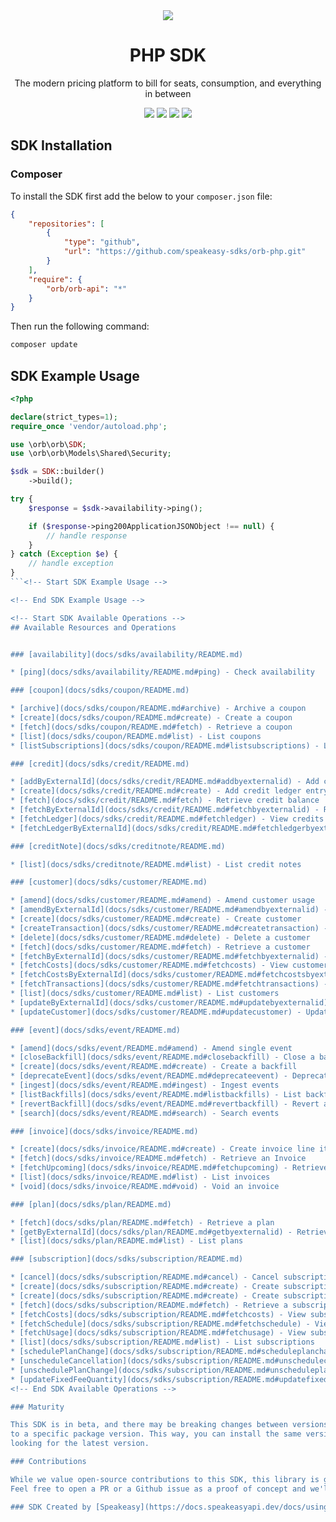 <div align="center">
    <picture>
        <source srcset="https://user-images.githubusercontent.com/6267663/229776363-b219eaec-e1aa-4192-9123-d8a8e0ab997d.svg" media="(prefers-color-scheme: dark)">
        <img src="https://user-images.githubusercontent.com/6267663/229776275-b670d564-fc2e-4843-b061-adf230737e3f.svg">
    </picture>
    <h1>PHP SDK</h1>
   <p>The modern pricing platform to bill for seats, consumption, and everything in between</p>
   <a href="https://docs.withorb.com/docs/orb-docs/overview"><img src="https://img.shields.io/static/v1?label=Docs&message=API Ref&color=5444e4&style=for-the-badge" /></a>
   <a href="https://github.com/speakeasy-sdks/orb-php/actions"><img src="https://img.shields.io/github/actions/workflow/status/speakeasy-sdks/orb-php/speakeasy_sdk_generation.yml?style=for-the-badge" /></a>
  <a href="https://opensource.org/licenses/MIT"><img src="https://img.shields.io/badge/License-MIT-blue.svg?style=for-the-badge" /></a>
  <a href="https://github.com/speakeasy-sdks/orb-php/releases"><img src="https://img.shields.io/github/v/release/speakeasy-sdks/orb-php?sort=semver&style=for-the-badge" /></a>
</div>

<!-- Start SDK Installation -->
## SDK Installation

### Composer

To install the SDK first add the below to your `composer.json` file:

```json
{
    "repositories": [
        {
            "type": "github",
            "url": "https://github.com/speakeasy-sdks/orb-php.git"
        }
    ],
    "require": {
        "orb/orb-api": "*"
    }
}
```

Then run the following command:

```bash
composer update
```
<!-- End SDK Installation -->

## SDK Example Usage
```php
<?php

declare(strict_types=1);
require_once 'vendor/autoload.php';

use \orb\orb\SDK;
use \orb\orb\Models\Shared\Security;

$sdk = SDK::builder()
    ->build();

try {
    $response = $sdk->availability->ping();

    if ($response->ping200ApplicationJSONObject !== null) {
        // handle response
    }
} catch (Exception $e) {
    // handle exception
}
```<!-- Start SDK Example Usage -->

<!-- End SDK Example Usage -->

<!-- Start SDK Available Operations -->
## Available Resources and Operations


### [availability](docs/sdks/availability/README.md)

* [ping](docs/sdks/availability/README.md#ping) - Check availability

### [coupon](docs/sdks/coupon/README.md)

* [archive](docs/sdks/coupon/README.md#archive) - Archive a coupon
* [create](docs/sdks/coupon/README.md#create) - Create a coupon
* [fetch](docs/sdks/coupon/README.md#fetch) - Retrieve a coupon
* [list](docs/sdks/coupon/README.md#list) - List coupons
* [listSubscriptions](docs/sdks/coupon/README.md#listsubscriptions) - List subscriptions for a coupon

### [credit](docs/sdks/credit/README.md)

* [addByExternalId](docs/sdks/credit/README.md#addbyexternalid) - Add credit ledger entry by external customer ID
* [create](docs/sdks/credit/README.md#create) - Add credit ledger entry
* [fetch](docs/sdks/credit/README.md#fetch) - Retrieve credit balance
* [fetchByExternalId](docs/sdks/credit/README.md#fetchbyexternalid) - Retrieve credit balance by external customer ID
* [fetchLedger](docs/sdks/credit/README.md#fetchledger) - View credits ledger
* [fetchLedgerByExternalId](docs/sdks/credit/README.md#fetchledgerbyexternalid) - View credits ledger by external customer ID

### [creditNote](docs/sdks/creditnote/README.md)

* [list](docs/sdks/creditnote/README.md#list) - List credit notes

### [customer](docs/sdks/customer/README.md)

* [amend](docs/sdks/customer/README.md#amend) - Amend customer usage
* [amendByExternalId](docs/sdks/customer/README.md#amendbyexternalid) - Amend customer usage by external ID
* [create](docs/sdks/customer/README.md#create) - Create customer
* [createTransaction](docs/sdks/customer/README.md#createtransaction) - Create a customer balance transaction
* [delete](docs/sdks/customer/README.md#delete) - Delete a customer
* [fetch](docs/sdks/customer/README.md#fetch) - Retrieve a customer
* [fetchByExternalId](docs/sdks/customer/README.md#fetchbyexternalid) - Retrieve a customer by external ID
* [fetchCosts](docs/sdks/customer/README.md#fetchcosts) - View customer costs
* [fetchCostsByExternalId](docs/sdks/customer/README.md#fetchcostsbyexternalid) - View customer costs by external customer ID
* [fetchTransactions](docs/sdks/customer/README.md#fetchtransactions) - Get customer balance transactions
* [list](docs/sdks/customer/README.md#list) - List customers
* [updateByExternalId](docs/sdks/customer/README.md#updatebyexternalid) - Update a customer by external ID
* [updateCustomer](docs/sdks/customer/README.md#updatecustomer) - Update customer

### [event](docs/sdks/event/README.md)

* [amend](docs/sdks/event/README.md#amend) - Amend single event
* [closeBackfill](docs/sdks/event/README.md#closebackfill) - Close a backfill
* [create](docs/sdks/event/README.md#create) - Create a backfill
* [deprecateEvent](docs/sdks/event/README.md#deprecateevent) - Deprecate single event
* [ingest](docs/sdks/event/README.md#ingest) - Ingest events
* [listBackfills](docs/sdks/event/README.md#listbackfills) - List backfills
* [revertBackfill](docs/sdks/event/README.md#revertbackfill) - Revert a backfill
* [search](docs/sdks/event/README.md#search) - Search events

### [invoice](docs/sdks/invoice/README.md)

* [create](docs/sdks/invoice/README.md#create) - Create invoice line item
* [fetch](docs/sdks/invoice/README.md#fetch) - Retrieve an Invoice
* [fetchUpcoming](docs/sdks/invoice/README.md#fetchupcoming) - Retrieve upcoming invoice
* [list](docs/sdks/invoice/README.md#list) - List invoices
* [void](docs/sdks/invoice/README.md#void) - Void an invoice

### [plan](docs/sdks/plan/README.md)

* [fetch](docs/sdks/plan/README.md#fetch) - Retrieve a plan
* [getByExternalId](docs/sdks/plan/README.md#getbyexternalid) - Retrieve a plan by external plan ID
* [list](docs/sdks/plan/README.md#list) - List plans

### [subscription](docs/sdks/subscription/README.md)

* [cancel](docs/sdks/subscription/README.md#cancel) - Cancel subscription
* [create](docs/sdks/subscription/README.md#create) - Create subscription
* [create](docs/sdks/subscription/README.md#create) - Create subscription
* [fetch](docs/sdks/subscription/README.md#fetch) - Retrieve a subscription
* [fetchCosts](docs/sdks/subscription/README.md#fetchcosts) - View subscription costs
* [fetchSchedule](docs/sdks/subscription/README.md#fetchschedule) - View subscription schedule
* [fetchUsage](docs/sdks/subscription/README.md#fetchusage) - View subscription usage
* [list](docs/sdks/subscription/README.md#list) - List subscriptions
* [schedulePlanChange](docs/sdks/subscription/README.md#scheduleplanchange) - Schedule plan change
* [unscheduleCancellation](docs/sdks/subscription/README.md#unschedulecancellation) - Unschedule pending cancellation
* [unschedulePlanChange](docs/sdks/subscription/README.md#unscheduleplanchange) - Unschedule pending plan changes
* [updateFixedFeeQuantity](docs/sdks/subscription/README.md#updatefixedfeequantity) - Update fixed fee quantity
<!-- End SDK Available Operations -->

### Maturity

This SDK is in beta, and there may be breaking changes between versions without a major version update. Therefore, we recommend pinning usage
to a specific package version. This way, you can install the same version each time without breaking changes unless you are intentionally
looking for the latest version.

### Contributions

While we value open-source contributions to this SDK, this library is generated programmatically.
Feel free to open a PR or a Github issue as a proof of concept and we'll do our best to include it in a future release !

### SDK Created by [Speakeasy](https://docs.speakeasyapi.dev/docs/using-speakeasy/client-sdks)
